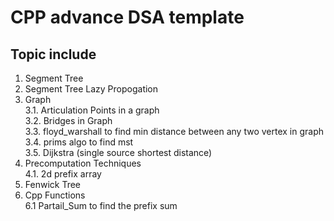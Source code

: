 # CPP advance DSA template

## Topic include
1. Segment Tree
2. Segment Tree Lazy Propogation
3. Graph\
    3.1. Articulation Points in a graph\
    3.2. Bridges in Graph\
    3.3. floyd_warshall to find min distance between any two vertex in graph\
    3.4. prims algo to find mst\
    3.5. Dijkstra (single source shortest distance)
4. Precomputation Techniques\
    4.1. 2d prefix array
5. Fenwick Tree
6. Cpp Functions\
    6.1 Partail_Sum to find the prefix sum 
